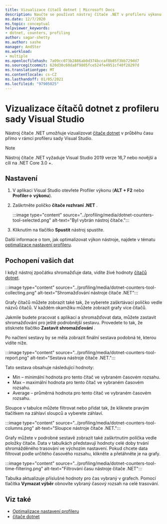 ```yaml
---
title: Vizualizace čítačů dotnet | Microsoft Docs
description: Naučte se používat nástroj čítače .NET v profileru výkonu sady Visual Studio.
ms.date: 12/7/2020
ms.topic: conceptual
helpviewer_keywords:
- dotnet, counters, profiling
author: sagar-shetty
ms.author: sashe
manager: AndSter
ms.workload:
- multiple
ms.openlocfilehash: 7a09cc073b2886ab0d374bccaf8b85f3bb729dd7
ms.sourcegitcommit: 620d30c60da8f9805fce524fe4951cf40f28297d
ms.translationtype: MT
ms.contentlocale: cs-CZ
ms.lasthandoff: 01/05/2021
ms.locfileid: "97905025"
---
```

# <a name="visualize-dotnet-counters-from-the-visual-studio-profiler"></a>Vizualizace čítačů dotnet z profileru sady Visual Studio


Nástroj čítače .NET umožňuje vizualizovat [čítače dotnet](/dotnet/core/diagnostics/dotnet-counters) v průběhu času přímo v rámci profileru sady Visual Studio.


> [!NOTE]
> Nástroj čítače .NET vyžaduje Visual Studio 2019 verze 16,7 nebo novější a cílí na .NET Core 3.0 +.

## <a name="setup"></a>Nastavení

1. V aplikaci Visual Studio otevřete Profiler výkonu (**ALT + F2** nebo **Profiler-> výkonu**).

2. Zaškrtněte políčko **čítače rozhraní .NET** .

   :::image type="content" source="../profiling/media/dotnet-counters-tool-selected.png" alt-text="Byl vybrán nástroj čítače.":::

3. Kliknutím na tlačítko **Spustit** nástroj spustíte.

Další informace o tom, jak optimalizovat výkon nástroje, najdete v tématu [optimalizace nastavení profileru](../profiling/optimize-profiler-settings.md).


## <a name="understand-your-data"></a>Pochopení vašich dat

I když nástroj zpočátku shromažďuje data, vidíte živé hodnoty [čítačů dotnet](/dotnet/core/diagnostics/dotnet-counters).

:::image type="content" source="../profiling/media/dotnet-counters-tool-collecting.png" alt-text="Shromažďování nástroje čítače .NET":::

Grafy čítačů můžete zobrazit také tak, že vyberete zaškrtávací políčko vedle názvů čítačů. V každém okamžiku můžete zobrazit grafy více čítačů.


Jakmile budete pracovat s aplikací a shromažďovat data, můžete zastavit shromažďování pro ještě podrobnější sestavu. Provedete to tak, že stisknete tlačítko **Zastavit shromažďování** .


Po načtení sestavy by se měla zobrazit finální sestava podobná té, kterou vidíte níže.

:::image type="content" source="../profiling/media/dotnet-counters-tool-report.png" alt-text="Sestava nástroje čítače .NET.":::

Tato sestava obsahuje následující hodnoty:

- Min – minimální hodnota pro tento čítač ve vybraném časovém rozsahu.
- Max – maximální hodnota pro tento čítač ve vybraném časovém rozsahu.
- Average – průměrná hodnota pro tento čítač ve vybraném časovém rozsahu.

Sloupce v tabulce můžete filtrovat nebo přidat tak, že kliknete pravým tlačítkem na záhlaví sloupců a vyberete záhlaví.

:::image type="content" source="../profiling/media/dotnet-counters-tool-columns.png" alt-text="Sloupce nástroje čítače .NET.":::

Grafy můžete v podrobné sestavě zobrazit také zaškrtnutím políčka vedle položky čítače. Data v tabulkách představují hodnoty celé doby trvání shromážděného trasování ve výchozím nastavení. Pokud chcete data filtrovat podle určitého časového rozsahu, klikněte a přetáhněte je na grafy.

:::image type="content" source="../profiling/media/dotnet-counters-tool-time-filtering.png" alt-text="Filtrování času nástroje čítače .NET":::

Tabulka aktualizuje příslušné hodnoty pro čas vybraný v grafech. Pomocí tlačítka **Vymazat výběr** obnovíte vybraný časový rozsah na celé trasování.


## <a name="see-also"></a>Viz také

- [Optimalizace nastavení profileru](../profiling/optimize-profiler-settings.md)
- [čítače dotnet](/dotnet/core/diagnostics/dotnet-counters)
